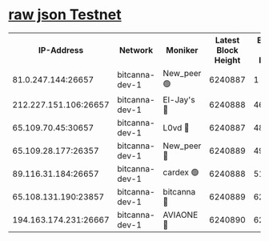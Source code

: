 [raw json Testnet](https://rpc-check.bcat.stavr.tech/bcat/rpc-bcat-result.json)
=


<table><tr><th>IP-Address</th><th>Network</th><th>Moniker</th><th>Latest Block Height</th><th>Earliest Block Height</th><th>Catching Up</th><th>Tx Index</th><th>Voting Power</th><th>Scan Time</th></tr><tr><td>81.0.247.144:26657</td><td>bitcanna-dev-1</td><td>New_peer 🟢</td><td>6240887</td><td>1</td><td>False</td><td>on</td><td>0</td><td>2024-02-01T04:13:08.502093166UTC</td></tr><tr><td>212.227.151.106:26657</td><td>bitcanna-dev-1</td><td>El-Jay's 🔴</td><td>6240888</td><td>4670391</td><td>False</td><td>on</td><td>2218164</td><td>2024-02-01T04:13:15.277057547UTC</td></tr><tr><td>65.109.70.45:30657</td><td>bitcanna-dev-1</td><td>L0vd 🔴</td><td>6240887</td><td>4828155</td><td>False</td><td>on</td><td>7920</td><td>2024-02-01T04:13:08.872923082UTC</td></tr><tr><td>65.109.28.177:26357</td><td>bitcanna-dev-1</td><td>New_peer 🔴</td><td>6240889</td><td>4952911</td><td>False</td><td>on</td><td>2237067</td><td>2024-02-01T04:13:15.903156535UTC</td></tr><tr><td>89.116.31.184:26657</td><td>bitcanna-dev-1</td><td>cardex 🟢</td><td>6240888</td><td>5185001</td><td>False</td><td>on</td><td>0</td><td>2024-02-01T04:13:15.563259809UTC</td></tr><tr><td>65.108.131.190:23857</td><td>bitcanna-dev-1</td><td>bitcanna 🔴</td><td>6240889</td><td>6236889</td><td>False</td><td>off</td><td>82269</td><td>2024-02-01T04:13:16.272932532UTC</td></tr><tr><td>194.163.174.231:26667</td><td>bitcanna-dev-1</td><td>AVIAONE 🔴</td><td>6240890</td><td>6237581</td><td>False</td><td>on</td><td>1949865</td><td>2024-02-01T04:13:22.874109202UTC</td></tr></table>
